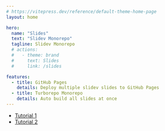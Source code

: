 ```yaml
---
# https://vitepress.dev/reference/default-theme-home-page
layout: home

hero:
  name: "Slides"
  text: "Slidev Monorepo"
  tagline: Slidev Monorepo
  # actions:
  #   - theme: brand
  #     text: Slides
  #     link: /slides

features:
  - title: GitHub Pages
    details: Deploy multiple slidev slides to GitHub Pages
  - title: Turborepo Monorepo
    details: Auto build all slides at once
---
```


- <a href="./slides/tutorial1" target="_blank">Tutorial 1</a>
- <a href="./slides/tutorial2" target="_blank">Tutorial 2</a>
